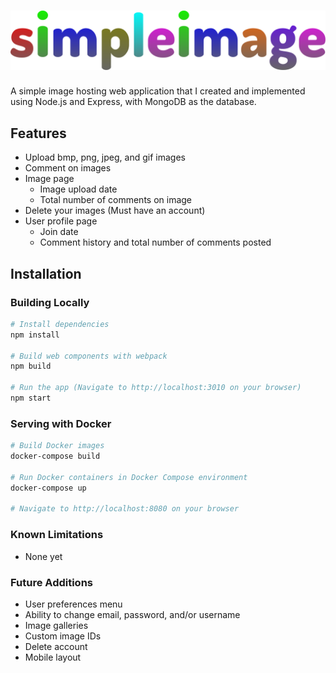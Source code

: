 # ![simpleimage logo](assets/images/logo.svg "simpleimage")

A simple image hosting web application that I created and implemented using Node.js and Express, with MongoDB as the database.

## Features

* Upload bmp, png, jpeg, and gif images
* Comment on images
* Image page
    * Image upload date
    * Total number of comments on image
* Delete your images (Must have an account)
* User profile page
    * Join date
    * Comment history and total number of comments posted

## Installation

### Building Locally

~~~sh
# Install dependencies
npm install

# Build web components with webpack
npm build

# Run the app (Navigate to http://localhost:3010 on your browser)
npm start
~~~

### Serving with Docker

~~~sh
# Build Docker images
docker-compose build

# Run Docker containers in Docker Compose environment
docker-compose up

# Navigate to http://localhost:8080 on your browser
~~~

### Known Limitations

* None yet

### Future Additions

* User preferences menu
* Ability to change email, password, and/or username
* Image galleries
* Custom image IDs
* Delete account
* Mobile layout